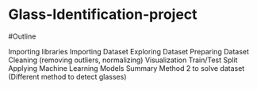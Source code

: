 # Glass-Identification-project

#Outline

Importing libraries
Importing Dataset
Exploring Dataset
Preparing Dataset
Cleaning (removing outliers, normalizing)
Visualization
Train/Test Split
Applying Machine Learning Models
Summary
Method 2 to solve dataset (Different method to detect glasses)

